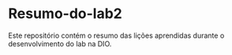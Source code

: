 # Resumo-do-lab2
Este repositório contém o resumo das lições aprendidas durante o desenvolvimento do lab na DIO.
